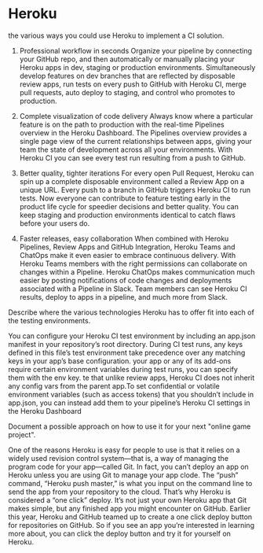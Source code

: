 # Heroku

the various ways you could use Heroku to implement a CI solution.

1. Professional workflow in seconds
Organize your pipeline by connecting your GitHub repo, and then automatically or manually placing your Heroku apps in dev, staging or production environments. Simultaneously develop features on dev branches that are reflected by disposable review apps, run tests on every push to GitHub with Heroku CI, merge pull requests, auto deploy to staging, and control who promotes to production.

2. Complete visualization of code delivery
Always know where a particular feature is on the path to production with the real-time Pipelines overview in the Heroku Dashboard. The Pipelines overview provides a single page view of the current relationships between apps, giving your team the state of development across all your environments. With Heroku CI you can see every test run resulting from a push to GitHub.

3. Better quality, tighter iterations
For every open Pull Request, Heroku can spin up a complete disposable environment called a Review App on a unique URL. Every push to a branch in GitHub triggers Heroku CI to run tests. Now everyone can contribute to feature testing early in the product life cycle for speedier decisions and better quality. You can keep staging and production environments identical to catch flaws before your users do.

4. Faster releases, easy collaboration
When combined with Heroku Pipelines, Review Apps and GitHub Integration, Heroku Teams and ChatOps make it even easier to embrace continuous delivery. With Heroku Teams members with the right permissions can collaborate on changes within a Pipeline. Heroku ChatOps makes communication much easier by posting notifications of code changes and deployments associated with a Pipeline in Slack. Team members can see Heroku CI results, deploy to apps in a pipeline, and much more from Slack.

Describe where the various technologies Heroku has to offer fit into each of the testing environments.

You can configure your Heroku CI test environment by including an app.json manifest in your repository’s root directory. During CI test runs, any keys defined in this file’s test environment take precedence over any matching keys in your app’s base configuration. your app or any of its add-ons require certain environment variables during test runs, you can specify them with the env key. te that unlike review apps, Heroku CI does not inherit any config vars from the parent app.To set confidential or volatile environment variables (such as access tokens) that you shouldn’t include in app.json, you can instead add them to your pipeline’s Heroku CI settings in the Heroku Dashboard

Document a possible approach on how to use it for your next "online game project".

One of the reasons Heroku is easy for people to use is that it relies on a widely used revision control system—that is, a way of managing the program code for your app—called Git. In fact, you can’t deploy an app on Heroku unless you are using Git to manage your app clode. The “push” command, “Heroku push master,” is what you input on the command line to send the app from your repository to the cloud. That’s why Heroku is considered a “one click” deploy. It’s not just your own Heroku app that Git makes simple, but any finished app you might encounter on GitHub. Earlier this year, Heroku and GitHub teamed up to create a one click deploy button for repositories on GitHub. So if you see an app you’re interested in learning more about, you can click the deploy button and try it for yourself on Heroku.
